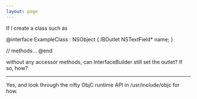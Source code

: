 ```yaml
---
layout: page
---
```




If I create a class such as
    
@interface ExampleClass : NSObject
{
    IBOutlet NSTextField* name;
}

// methods...
@end

without any accessor methods, can InterfaceBuilder still set the outlet?  If so, how?

----
Yes, and look through the nifty ObjC runtime API in     /usr/include/objc for how.
